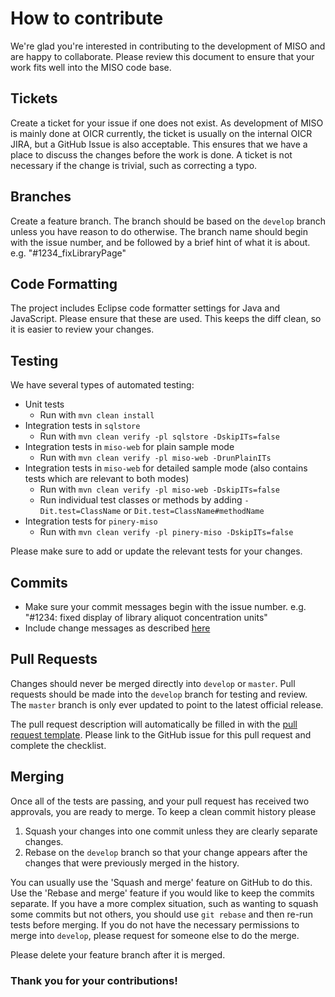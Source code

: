 # How to contribute

We're glad you're interested in contributing to the development of MISO and are happy to collaborate.
Please review this document to ensure that your work fits well into the MISO code base.

## Tickets

Create a ticket for your issue if one does not exist. As development of MISO is mainly done at OICR
currently, the ticket is usually on the internal OICR JIRA, but a GitHub Issue is also acceptable.
This ensures that we have a place to discuss the changes before the work is done. A ticket is not
necessary if the change is trivial, such as correcting a typo.

## Branches

Create a feature branch. The branch should be based on the `develop` branch unless you have reason
to do otherwise. The branch name should begin with the issue number, and be followed by a brief hint
of what it is about. e.g. "#1234_fixLibraryPage"

## Code Formatting

The project includes Eclipse code formatter settings for Java and JavaScript. Please ensure that
these are used. This keeps the diff clean, so it is easier to review your changes.

## Testing

We have several types of automated testing:

* Unit tests
  * Run with `mvn clean install`
* Integration tests in `sqlstore`
  * Run with `mvn clean verify -pl sqlstore -DskipITs=false`
* Integration tests in `miso-web` for plain sample mode
  * Run with `mvn clean verify -pl miso-web -DrunPlainITs`
* Integration tests in `miso-web` for detailed sample mode (also contains tests which are relevant to both modes)
  * Run with `mvn clean verify -pl miso-web -DskipITs=false`
  * Run individual test classes or methods by adding `-Dit.test=ClassName` or `Dit.test=ClassName#methodName`
* Integration tests for `pinery-miso`
  * Run with `mvn clean verify -pl pinery-miso -DskipITs=false`

Please make sure to add or update the relevant tests for your changes.

## Commits

* Make sure your commit messages begin with the issue number. e.g. "#1234: fixed display of
  library aliquot concentration units"
* Include change messages as described [here](changes/README.md)

## Pull Requests

Changes should never be merged directly into `develop` or `master`. Pull requests should be made into
the `develop` branch for testing and review. The `master` branch is only ever updated to point to the
latest official release.

The pull request description will automatically be filled in with the 
[pull request template](.github/pull_request_template.md). Please link to the GitHub issue for this 
pull request and complete the checklist.

## Merging

Once all of the tests are passing, and your pull request has received two approvals, you are ready to
merge. To keep a clean commit history please

1. Squash your changes into one commit unless they are clearly separate changes.
2. Rebase on the `develop` branch so that your change appears after the changes that were previously
merged in the history.

You can usually use the 'Squash and merge' feature on GitHub to do this. Use the 'Rebase and merge'
feature if you would like to keep the commits separate. If you have a more complex situation, such as
wanting to squash some commits but not others, you should use `git rebase` and then re-run tests
before merging. If you do not have the necessary permissions to merge into `develop`, please request
for someone else to do the merge.

Please delete your feature branch after it is merged.

### Thank you for your contributions!

